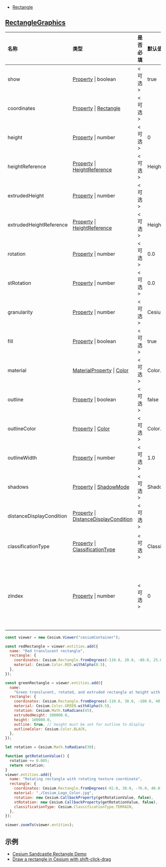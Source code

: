 - [Rectangle](https://staven630.github.io/cesium-doc-zh/Rectangle.html)

## [RectangleGraphics](https://staven630.github.io/cesium-doc-zh/RectangleGraphics.html)

| 名称                     | 类型                                                                                                                                                                       | 是否必填 | 默认值                         | 描述                                                                                                           |
| :----------------------- | :------------------------------------------------------------------------------------------------------------------------------------------------------------------------- | :------- | :----------------------------- | :------------------------------------------------------------------------------------------------------------- |
| show                     | [Property](https://staven630.github.io/cesium-doc-zh/Property.html) \| boolean                                                                                             | <可选>   | true                           | 指定矩形可见性的布尔属性。                                                                                     |
| coordinates              | [Property](https://staven630.github.io/cesium-doc-zh/Property.html) \| [Rectangle](https://staven630.github.io/cesium-doc-zh/Rectangle.html)                               | <可选>   |                                | 指定 Rectangle。                                                                                               |
| height                   | [Property](https://staven630.github.io/cesium-doc-zh/Property.html) \| number                                                                                              | <可选>   | 0                              | 指定矩形相对于椭圆体表面的高度。                                                                               |
| heightReference          | [Property](https://staven630.github.io/cesium-doc-zh/Property.html) \| [HeightReference](https://staven630.github.io/cesium-doc-zh/global.html#HeightReference)            | <可选>   | HeightReference.NONE           | 指定高度相对于什么的属性。                                                                                     |
| extrudedHeight           | [Property](https://staven630.github.io/cesium-doc-zh/Property.html) \| number                                                                                              | <可选>   |                                | 指定矩形拉伸面相对于椭球面的高度。                                                                             |
| extrudedHeightReference  | [Property](https://staven630.github.io/cesium-doc-zh/Property.html) \| [HeightReference](https://staven630.github.io/cesium-doc-zh/global.html#HeightReference)            | <可选>   | HeightReference.NONE           | 指定了 extrudedHeight 相对于什么。                                                                             |
| rotation                 | [Property](https://staven630.github.io/cesium-doc-zh/Property.html) \| number                                                                                              | <可选>   | 0.0                            | 指定矩形从北顺时针旋转。                                                                                       |
| stRotation               | [Property](https://staven630.github.io/cesium-doc-zh/Property.html) \| number                                                                                              | <可选>   | 0.0                            | 指定矩形纹理从北逆时针旋转。                                                                                   |
| granularity              | [Property](https://staven630.github.io/cesium-doc-zh/Property.html) \| number                                                                                              | <可选>   | Cesium.Math.RADIANS_PER_DEGREE | 指定矩形上点之间的角距离。                                                                                     |
| fill                     | [Property](https://staven630.github.io/cesium-doc-zh/Property.html) \| boolean                                                                                             | <可选>   | true                           | 指定矩形是否用提供的材料填充。                                                                                 |
| material                 | [MaterialProperty](https://staven630.github.io/cesium-doc-zh/MaterialProperty.html) \| [Color](https://staven630.github.io/cesium-doc-zh/Color.html)                       | <可选>   | Color.WHITE                    | 指定用于填充矩形的材料。                                                                                       |
| outline                  | [Property](https://staven630.github.io/cesium-doc-zh/Property.html) \| boolean                                                                                             | <可选>   | false                          | 指定矩形是否有轮廓。                                                                                           |
| outlineColor             | [Property](https://staven630.github.io/cesium-doc-zh/Property.html) \| [Color](https://staven630.github.io/cesium-doc-zh/Color.html)                                       | <可选>   | Color.BLACK                    | 指定 Color 轮廓的属性。                                                                                        |
| outlineWidth             | [Property](https://staven630.github.io/cesium-doc-zh/Property.html) \| number                                                                                              | <可选>   | 1.0                            | 指定轮廓宽度的数字属性。                                                                                       |
| shadows                  | [Property](https://staven630.github.io/cesium-doc-zh/Property.html) \| [ShadowMode](https://staven630.github.io/cesium-doc-zh/global.html#ShadowMode)                      | <可选>   | ShadowMode.DISABLED            | 指定矩形是投射还是接收来自光源的阴影。                                                                         |
| distanceDisplayCondition | [Property](https://staven630.github.io/cesium-doc-zh/Property.html) \| [DistanceDisplayCondition](https://staven630.github.io/cesium-doc-zh/DistanceDisplayCondition.html) | <可选>   |                                | 指定将在距相机多远的地方显示此矩形。                                                                           |
| classificationType       | [Property](https://staven630.github.io/cesium-doc-zh/Property.html) \| [ClassificationType](https://staven630.github.io/cesium-doc-zh/global.html#ClassificationType)      | <可选>   | ClassificationType.BOTH        | 指定此矩形在地面上时是否对地形、3D 瓷砖或两者进行分类。                                                        |
| zIndex                   | [Property](https://staven630.github.io/cesium-doc-zh/Property.html) \| number                                                                                              | <可选>   | 0                              | 指定用于排序地面几何图形的 zIndex 的属性。仅当矩形为常量且既没有指定 height 也没有指定 extrudedHeight 时有效。 |

```js
const viewer = new Cesium.Viewer("cesiumContainer");

const redRectangle = viewer.entities.add({
  name: "Red translucent rectangle",
  rectangle: {
    coordinates: Cesium.Rectangle.fromDegrees(-110.0, 20.0, -80.0, 25.0),
    material: Cesium.Color.RED.withAlpha(0.5),
  },
});

const greenRectangle = viewer.entities.add({
  name:
    "Green translucent, rotated, and extruded rectangle at height with outline",
  rectangle: {
    coordinates: Cesium.Rectangle.fromDegrees(-110.0, 30.0, -100.0, 40.0),
    material: Cesium.Color.GREEN.withAlpha(0.5),
    rotation: Cesium.Math.toRadians(45),
    extrudedHeight: 300000.0,
    height: 100000.0,
    outline: true, // height must be set for outline to display
    outlineColor: Cesium.Color.BLACK,
  },
});

let rotation = Cesium.Math.toRadians(30);

function getRotationValue() {
  rotation += 0.005;
  return rotation;
}
viewer.entities.add({
  name: "Rotating rectangle with rotating texture coordinate",
  rectangle: {
    coordinates: Cesium.Rectangle.fromDegrees(-92.0, 30.0, -76.0, 40.0),
    material: "./Cesium_Logo_Color.jpg",
    rotation: new Cesium.CallbackProperty(getRotationValue, false),
    stRotation: new Cesium.CallbackProperty(getRotationValue, false),
    classificationType: Cesium.ClassificationType.TERRAIN,
  },
});

viewer.zoomTo(viewer.entities);
```

## 示例

- [Cesium Sandcastle Rectangle Demo](https://sandcastle.cesium.com/?src=Rectangle.html)
- [Draw a rectangle in Cesium with shift-click-drag](https://gist.github.com/theplatapi/0a7d789afc8028a3c20b)
